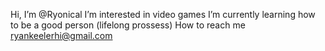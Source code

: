 Hi, I’m @Ryonical
I’m interested in video games
I’m currently learning how to be a good person (lifelong prossess)
How to reach me ryankeelerhi@gmail.com
